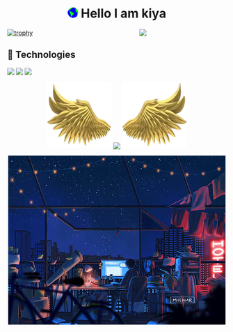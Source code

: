 <h1 align="center">
  <img src="Earth.gif" width="24px">
  Hello I am kiya
</h1>

<!--
**kiyakeynia8/kiyakeynia8** is a ✨ _special_ ✨ repository because its `README.md` (this file) appears on your GitHub profile.

Here are some ideas to get you started:

- 🔭 I’m currently working on ...
- 🌱 I’m currently learning ...
- 👯 I’m looking to collaborate on ...
- 🤔 I’m looking for help with ...
- 💬 Ask me about ...
- 📫 How to reach me: ...
- 😄 Pronouns: ...
- ⚡ Fun fact: ...
-->

<img align='right' src='https://user-images.githubusercontent.com/5713670/87202985-820dcb80-c2b6-11ea-9f56-7ec461c497c3.gif' width='200'>

[![trophy](https://github-profile-trophy.vercel.app/?username=kittinan&theme=onedark)](https://github.com/ryo-ma/github-profile-trophy)

## 🔧 Technologies

![](https://img.shields.io/badge/OS-Linux-informational?style=flat&logo=linux&logoColor=white&color=6aa6f8)
![](https://img.shields.io/badge/Editor-VS_Code-informational?style=flat&logo=visual-studio-code&logoColor=white&color=6aa6f8)
![](https://img.shields.io/badge/Code-Python-informational?style=flat&logo=python&logoColor=white&color=6aa6f8)

<p align="center">
  <img height="150" width="150" src="WEBP/left.webp">
  <img align="center" src="https://github-readme-streak-stats.herokuapp.com/?user=kiyakeynia8&theme=dark&hide_border=true"/>
  <img height="150" width="150" src="WEBP/right.webp">
</p>

<p align="center"> 
  <img src="nightlife.gif" alt="Lofi Nightlight scene" /> 
</p>
